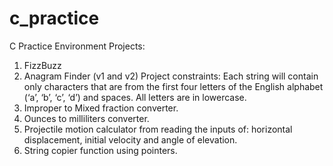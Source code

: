 # c_practice
C Practice Environment
Projects:
1. FizzBuzz
2. Anagram Finder (v1 and v2)
   Project constraints: Each string will contain only characters that are from the first four letters of the English alphabet (‘a’, ‘b’, ‘c’, ‘d’) and spaces. All letters are in lowercase.
3. Improper to Mixed fraction converter.
4. Ounces to milliliters converter.
5. Projectile motion calculator from reading the inputs of: horizontal displacement, initial velocity and angle of elevation.
6. String copier function using pointers.
